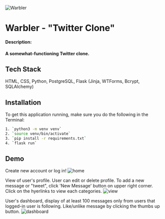 ![Warbler](https://i.imgur.com/Q3ykdAD.png)
# Warbler - "Twitter Clone"

**Description:**

#### A somewhat-functioning Twitter clone.

## Tech Stack

HTML, CSS, Python, PostgreSQL, Flask (Jinja, WTForms, Bcrypt, SQLAlchemy)
## Installation

To get this application running, make sure you do the following in the Terminal:

```bash
1. `python3 -m venv venv`
2. `source venv/bin/activate`
3. `pip install -r requirements.txt`
4. `flask run`

```

## Demo

Create new account or log in!
![home](https://i.imgur.com/DGldDML.png)

View of user's profile. User can edit or delete profile. To add a new message or "tweet", click 'New Message' button on upper right corner. Click on the hyerlinks to view each categories.
![view](https://i.imgur.com/g2V4dtW.png)

User's dashboard, display of at least 100 messages only from users that logged-in user is following. Like/unlike message by clicking the thumbs up button.
![dashboard](https://i.imgur.com/1AoRUwD.png)
